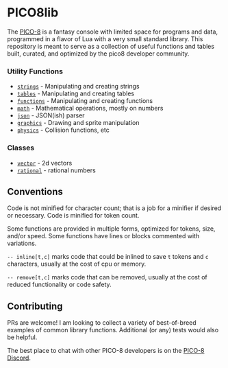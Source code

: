 # PICO8lib

The [PICO-8](https://www.lexaloffle.com/pico-8.php) is a fantasy console with limited space for programs and data, programmed in a flavor of Lua with a very small standard library. This repository is meant to serve as a collection of useful functions and tables built, curated, and optimized by the pico8 developer community.

### Utility Functions
* [`strings`](strings.p8) - Manipulating and creating strings
* [`tables`](tables.p8) - Manipulating and creating tables
* [`functions`](functions.p8) - Manipulating and creating functions
* [`math`](math.p8) - Mathematical operations, mostly on numbers
* [`json`](json.p8) - JSON(ish) parser
* [`graphics`](graphics.p8) - Drawing and sprite manipulation
* [`physics`](physics.p8) - Collision functions, etc

### Classes
* [`vector`](vector.p8) - 2d vectors
* [`rational`](rational.p8) - rational numbers

## Conventions
Code is not minified for character count; that is a job for a minifier if desired or necessary. Code is minified for token count.

Some functions are provided in multiple forms, optimized for tokens, size, and/or speed. Some functions have lines or blocks commented with variations.

`-- inline[t,c]` marks code that could be inlined to save `t` tokens and `c` characters, usually at the cost of cpu or memory.

`-- remove[t,c]` marks code that can be removed, usually at the cost of reduced functionality or code safety.

## Contributing
PRs are welcome! I am looking to collect a variety of best-of-breed examples of common library functions. Additional (or any) tests would also be helpful.

The best place to chat with other PICO-8 developers is on the [PICO-8 Discord](https://discord.gg/zM9SD7N).